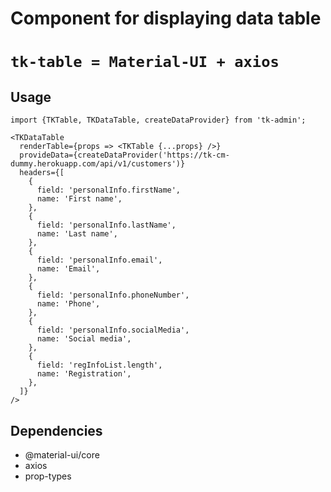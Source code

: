 # Component for displaying data table
# `tk-table = Material-UI + axios`
## Usage
```
import {TKTable, TKDataTable, createDataProvider} from 'tk-admin';

<TKDataTable
  renderTable={props => <TKTable {...props} />}
  provideData={createDataProvider('https://tk-cm-dummy.herokuapp.com/api/v1/customers')}
  headers={[
    {
      field: 'personalInfo.firstName',
      name: 'First name',
    },
    {
      field: 'personalInfo.lastName',
      name: 'Last name',
    },
    {
      field: 'personalInfo.email',
      name: 'Email',
    },
    {
      field: 'personalInfo.phoneNumber',
      name: 'Phone',
    },
    {
      field: 'personalInfo.socialMedia',
      name: 'Social media',
    },
    {
      field: 'regInfoList.length',
      name: 'Registration',
    },
  ]}
/>

```
## Dependencies
- @material-ui/core
- axios
- prop-types